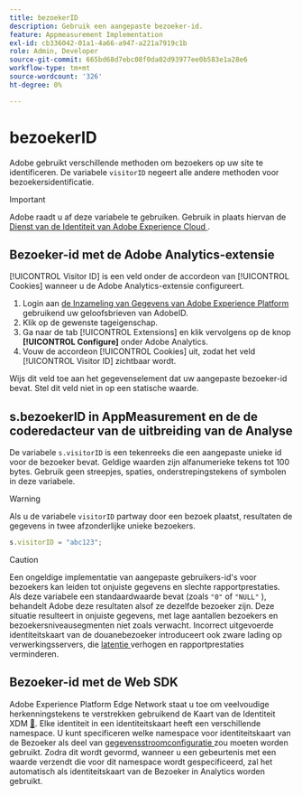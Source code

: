 ```yaml
---
title: bezoekerID
description: Gebruik een aangepaste bezoeker-id.
feature: Appmeasurement Implementation
exl-id: cb336042-01a1-4a66-a947-a221a7919c1b
role: Admin, Developer
source-git-commit: 665bd68d7ebc08f0da02d93977ee0b583e1a28e6
workflow-type: tm+mt
source-wordcount: '326'
ht-degree: 0%

---
```


# bezoekerID

Adobe gebruikt verschillende methoden om bezoekers op uw site te identificeren. De variabele `visitorID` negeert alle andere methoden voor bezoekersidentificatie.

>[!IMPORTANT]
>
>Adobe raadt u af deze variabele te gebruiken. Gebruik in plaats hiervan de [ Dienst van de Identiteit van Adobe Experience Cloud ](https://experienceleague.adobe.com/docs/id-service/using/home.html).

## Bezoeker-id met de Adobe Analytics-extensie

[!UICONTROL Visitor ID] is een veld onder de accordeon van [!UICONTROL Cookies] wanneer u de Adobe Analytics-extensie configureert.

1. Login aan [ de Inzameling van Gegevens van Adobe Experience Platform ](https://experience.adobe.com/data-collection) gebruikend uw geloofsbrieven van AdobeID.
2. Klik op de gewenste tageigenschap.
3. Ga naar de tab [!UICONTROL Extensions] en klik vervolgens op de knop **[!UICONTROL Configure]** onder Adobe Analytics.
4. Vouw de accordeon [!UICONTROL Cookies] uit, zodat het veld [!UICONTROL Visitor ID] zichtbaar wordt.

Wijs dit veld toe aan het gegevenselement dat uw aangepaste bezoeker-id bevat. Stel dit veld niet in op een statische waarde.

## s.bezoekerID in AppMeasurement en de de coderedacteur van de uitbreiding van de Analyse

De variabele `s.visitorID` is een tekenreeks die een aangepaste unieke id voor de bezoeker bevat. Geldige waarden zijn alfanumerieke tekens tot 100 bytes. Gebruik geen streepjes, spaties, onderstrepingstekens of symbolen in deze variabele.

>[!WARNING]
>
>Als u de variabele `visitorID` partway door een bezoek plaatst, resultaten de gegevens in twee afzonderlijke unieke bezoekers.

```js
s.visitorID = "abc123";
```

>[!CAUTION]
>
>Een ongeldige implementatie van aangepaste gebruikers-id&#39;s voor bezoekers kan leiden tot onjuiste gegevens en slechte rapportprestaties. Als deze variabele een standaardwaarde bevat (zoals `"0"` of `"NULL"` ), behandelt Adobe deze resultaten alsof ze dezelfde bezoeker zijn. Deze situatie resulteert in onjuiste gegevens, met lage aantallen bezoekers en bezoekersniveausegmenten niet zoals verwacht. Incorrect uitgevoerde identiteitskaart van de douanebezoeker introduceert ook zware lading op verwerkingsservers, die [ latentie ](/help/technotes/latency.md) verhogen en rapportprestaties verminderen.

## Bezoeker-id met de Web SDK

Adobe Experience Platform Edge Network staat u toe om veelvoudige herkenningstekens te verstrekken gebruikend de Kaart van de Identiteit XDM [&#128279;](https://experienceleague.adobe.com/docs/experience-platform/edge/identity/overview.html#using-identitymap). Elke identiteit in een identiteitskaart heeft een verschillende namespace. U kunt specificeren welke namespace voor identiteitskaart van de Bezoeker als deel van [ gegevensstroomconfiguratie ](https://experienceleague.adobe.com/docs/experience-platform/datastreams/configure.html#analytics) zou moeten worden gebruikt. Zodra dit wordt gevormd, wanneer u een gebeurtenis met een waarde verzendt die voor dit namespace wordt gespecificeerd, zal het automatisch als identiteitskaart van de Bezoeker in Analytics worden gebruikt.
